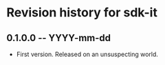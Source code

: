 # Revision history for sdk-it

## 0.1.0.0 -- YYYY-mm-dd

* First version. Released on an unsuspecting world.
